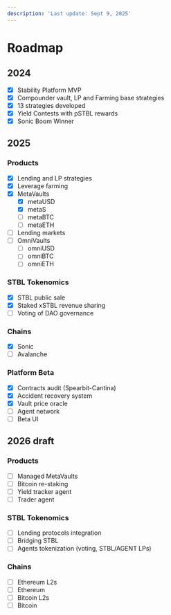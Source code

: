 ```yaml
---
description: 'Last update: Sept 9, 2025'
---
```


# Roadmap

## 2024

* [x] Stability Platform MVP
* [x] Compounder vault, LP and Farming base strategies
* [x] 13 strategies developed
* [x] Yield Contests with pSTBL rewards
* [x] Sonic Boom Winner

## 2025

### Products

* [x] Lending and LP strategies
* [x] Leverage farming
* [x] MetaVaults
  * [x] metaUSD
  * [x] metaS
  * [ ] metaBTC
  * [ ] metaETH
* [ ] Lending markets
* [ ] OmniVaults
  * [ ] omniUSD
  * [ ] omniBTC
  * [ ] omniETH

### STBL Tokenomics

* [x] STBL public sale
* [x] Staked xSTBL revenue sharing
* [ ] Voting of DAO governance

### Chains

* [x] Sonic
* [ ] Avalanche

### Platform Beta

* [x] Contracts audit (Spearbit-Cantina)
* [x] Accident recovery system
* [x] Vault price oracle
* [ ] Agent network
* [ ] Beta UI

## 2026 draft

### Products

* [ ] Managed MetaVaults
* [ ] Bitcoin re-staking
* [ ] Yield tracker agent
* [ ] Trader agent

### STBL Tokenomics

* [ ] Lending protocols integration
* [ ] Bridging STBL
* [ ] Agents tokenization (voting, STBL/AGENT LPs)

### Chains

* [ ] Ethereum L2s
* [ ] Ethereum
* [ ] Bitcoin L2s
* [ ] Bitcoin
